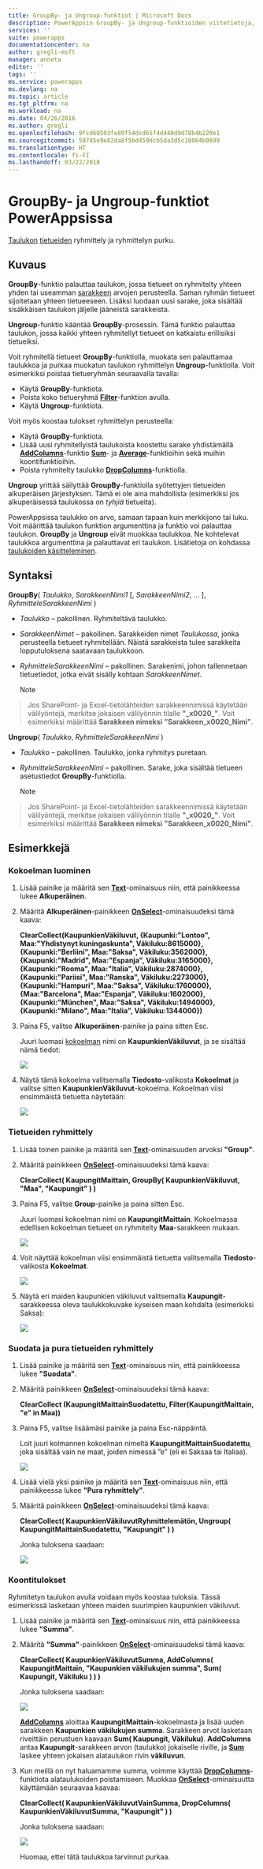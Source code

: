 ```yaml
---
title: GroupBy- ja Ungroup-funktiot | Microsoft Docs
description: PowerAppsin GroupBy- ja Ungroup-funktioiden viitetietoja, kuten syntaksi ja esimerkkejä
services: ''
suite: powerapps
documentationcenter: na
author: gregli-msft
manager: anneta
editor: ''
tags: ''
ms.service: powerapps
ms.devlang: na
ms.topic: article
ms.tgt_pltfrm: na
ms.workload: na
ms.date: 04/26/2016
ms.author: gregli
ms.openlocfilehash: 9fcd60593fe89f54dcd65f4d440d9d78b4b220e1
ms.sourcegitcommit: 59785e9e82da8f5bd459dcb5da3d5c18064b0899
ms.translationtype: HT
ms.contentlocale: fi-FI
ms.lasthandoff: 03/22/2018
---
```

# <a name="groupby-and-ungroup-functions-in-powerapps"></a>GroupBy- ja Ungroup-funktiot PowerAppsissa
[Taulukon](../working-with-tables.md) [tietueiden](../working-with-tables.md#records) ryhmittely ja ryhmittelyn purku.

## <a name="description"></a>Kuvaus
**GroupBy**-funktio palauttaa taulukon, jossa tietueet on ryhmitelty yhteen yhden tai useamman [sarakkeen](../working-with-tables.md#columns) arvojen perusteella. Saman ryhmän tietueet sijoitetaan yhteen tietueeseen. Lisäksi luodaan uusi sarake, joka sisältää sisäkkäisen taulukon jäljelle jääneistä sarakkeista.   

**Ungroup**-funktio kääntää **GroupBy**-prosessin. Tämä funktio palauttaa taulukon, jossa kaikki yhteen ryhmitellyt tietueet on katkaistu erillisiksi tietueiksi.

Voit ryhmitellä tietueet **GroupBy**-funktiolla, muokata sen palauttamaa taulukkoa ja purkaa muokatun taulukon ryhmittelyn **Ungroup**-funktiolla. Voit esimerkiksi poistaa tietueryhmän seuraavalla tavalla:

* Käytä **GroupBy**-funktiota.
* Poista koko tietueryhmä **[Filter](function-filter-lookup.md)**-funktion avulla.
* Käytä **Ungroup**-funktiota.  

Voit myös koostaa tulokset ryhmittelyn perusteella:

* Käytä **GroupBy**-funktiota.
* Lisää uusi ryhmitellyistä taulukoista koostettu sarake yhdistämällä **[AddColumns](function-table-shaping.md)**-funktio **[Sum](function-aggregates.md)**- ja **[Average](function-aggregates.md)**-funktioihin sekä muihin koontifunktioihin.
* Poista ryhmitelty taulukko **[DropColumns](function-table-shaping.md)**-funktiolla.

**Ungroup** yrittää säilyttää **GroupBy**-funktiolla syötettyjen tietueiden alkuperäisen järjestyksen.  Tämä ei ole aina mahdollista (esimerkiksi jos alkuperäisessä taulukossa on *tyhjiä* tietueita).

PowerAppsissa taulukko on arvo, samaan tapaan kuin merkkijono tai luku. Voit määrittää taulukon funktion argumenttina ja funktio voi palauttaa taulukon. **GroupBy** ja **Ungroup** eivät muokkaa taulukkoa. Ne kohtelevat taulukkoa argumenttina ja palauttavat eri taulukon. Lisätietoja on kohdassa [taulukoiden käsitteleminen](../working-with-tables.md).

## <a name="syntax"></a>Syntaksi
**GroupBy**( *Taulukko*, *SarakkeenNimi1* [, *SarakkeenNimi2*, ... ], *RyhmitteleSarakkeenNimi* )

* *Taulukko* – pakollinen. Ryhmiteltävä taulukko.
* *SarakkeenNimet* – pakollinen.  Sarakkeiden nimet *Taulukossa*, jonka perusteella tietueet ryhmitellään.  Näistä sarakkeista tulee sarakkeita lopputuloksena saatavaan taulukkoon.
* *RyhmitteleSarakkeenNimi* – pakollinen.  Sarakenimi, johon tallennetaan tietuetiedot, jotka eivät sisälly kohtaan *SarakkeenNimet*.
  
    > [!NOTE]
> Jos SharePoint- ja Excel-tietolähteiden sarakkeennimissä käytetään välilyöntejä, merkitse jokaisen välilyönnin tilalle **"\_x0020\_"**. Voit esimerkiksi määrittää **Sarakkeen nimeksi** **”Sarakkeen_x0020_Nimi”**.

**Ungroup**( *Taulukko*, *RyhmitteleSarakkeenNimi* )

* *Taulukko* – pakollinen. Taulukko, jonka ryhmitys puretaan.
* *RyhmitteleSarakkeenNimi* – pakollinen. Sarake, joka sisältää tietueen asetustiedot **GroupBy**-funktiolla.
  
    > [!NOTE]
> Jos SharePoint- ja Excel-tietolähteiden sarakkeennimissä käytetään välilyöntejä, merkitse jokaisen välilyönnin tilalle **"\_x0020\_"**. Voit esimerkiksi määrittää **Sarakkeen nimeksi** **”Sarakkeen_x0020_Nimi”**.

## <a name="examples"></a>Esimerkkejä
### <a name="create-a-collection"></a>Kokoelman luominen
1. Lisää painike ja määritä sen **[Text](../controls/properties-core.md)**-ominaisuus niin, että painikkeessa lukee **Alkuperäinen**.
2. Määritä **Alkuperäinen**-painikkeen **[OnSelect](../controls/properties-core.md)**-ominaisuudeksi tämä kaava:
   
    **ClearCollect(KaupunkienVäkiluvut, {Kaupunki:"Lontoo", Maa:"Yhdistynyt kuningaskunta", Väkiluku:8615000}, {Kaupunki:"Berliini", Maa:"Saksa", Väkiluku:3562000}, {Kaupunki:"Madrid", Maa:"Espanja", Väkiluku:3165000}, {Kaupunki:"Rooma", Maa:"Italia", Väkiluku:2874000}, {Kaupunki:"Pariisi", Maa:"Ranska", Väkiluku:2273000}, {Kaupunki:"Hampuri", Maa:"Saksa", Väkiluku:1760000}, {Maa:"Barcelona", Maa:"Espanja", Väkiluku:1602000}, {Kaupunki:"München", Maa:"Saksa", Väkiluku:1494000}, {Kaupunki:"Milano", Maa:"Italia", Väkiluku:1344000})**
3. Paina F5, valitse **Alkuperäinen**-painike ja paina sitten Esc.
   
    Juuri luomasi [kokoelman](../working-with-data-sources.md#collections) nimi on **KaupunkienVäkiluvut**, ja se sisältää nämä tiedot:
   
    ![](media/function-groupby/cities.png)
4. Näytä tämä kokoelma valitsemalla **Tiedosto**-valikosta **Kokoelmat** ja valitse sitten **KaupunkienVäkiluvut**-kokoelma.  Kokoelman viisi ensimmäistä tietuetta näytetään:
   
    ![](media/function-groupby/citypopulations-collection.png)

### <a name="group-records"></a>Tietueiden ryhmittely
1. Lisää toinen painike ja määritä sen **[Text](../controls/properties-core.md)**-ominaisuuden arvoksi **"Group"**.
2. Määritä painikkeen **[OnSelect](../controls/properties-core.md)**-ominaisuudeksi tämä kaava:
   
    **ClearCollect( KaupungitMaittain, GroupBy( KaupunkienVäkiluvut, "Maa", "Kaupungit" ) )**
3. Paina F5, valitse **Group**-painike ja paina sitten Esc.
   
    Juuri luomasi kokoelman nimi on **KaupungitMaittain**. Kokoelmassa edellisen kokoelman tietueet on ryhmitelty **Maa**-sarakkeen mukaan.
   
    ![](media/function-groupby/cities-grouped.png)
4. Voit näyttää kokoelman viisi ensimmäistä tietuetta valitsemalla **Tiedosto**-valikosta **Kokoelmat**.
   
    ![](media/function-groupby/citiesbycountry-collection.png)
5. Näytä eri maiden kaupunkien väkiluvut valitsemalla **Kaupungit**-sarakkeessa oleva taulukkokuvake kyseisen maan kohdalta (esimerkiksi Saksa):
   
    ![](media/function-groupby/population-germany.png)

### <a name="filter-and-ungroup-records"></a>Suodata ja pura tietueiden ryhmittely
1. Lisää painike ja määritä sen **[Text](../controls/properties-core.md)**-ominaisuus niin, että painikkeessa lukee **"Suodata"**.
2. Määritä painikkeen **[OnSelect](../controls/properties-core.md)**-ominaisuudeksi tämä kaava:
   
    **ClearCollect (KaupungitMaittainSuodatettu, Filter(KaupungitMaittain, "e" in Maa))**
3. Paina F5, valitse lisäämäsi painike ja paina Esc-näppäintä.
   
    Loit juuri kolmannen kokoelman nimeltä **KaupungitMaittainSuodatettu**, joka sisältää vain ne maat, joiden nimessä ”e” (eli ei Saksaa tai Italiaa).
   
    ![](media/function-groupby/cities-grouped-hase.png)
4. Lisää vielä yksi painike ja määritä sen **[Text](../controls/properties-core.md)**-ominaisuus niin, että painikkeessa lukee **"Pura ryhmittely"**.
5. Määritä painikkeen **[OnSelect](../controls/properties-core.md)**-ominaisuudeksi tämä kaava:
   
    **ClearCollect( KaupunkienVäkiluvutRyhmittelemätön, Ungroup( KaupungitMaittainSuodatettu, "Kaupungit" ) )**
   
    Jonka tuloksena saadaan:
   
    ![](media/function-groupby/cities-hase.png)

### <a name="aggregate-results"></a>Koontitulokset
Ryhmitetyn taulukon avulla voidaan myös koostaa tuloksia.  Tässä esimerkissä lasketaan yhteen maiden suurimpien kaupunkien väkiluvut.

1. Lisää painike ja määritä sen **[Text](../controls/properties-core.md)**-ominaisuus niin, että painikkeessa lukee **"Summa"**.
2. Määritä **"Summa"**-painikkeen **[OnSelect](../controls/properties-core.md)**-ominaisuudeksi tämä kaava:
   
    **ClearCollect( KaupunkienVäkiluvutSumma, AddColumns( KaupungitMaittain, "Kaupunkien väkilukujen summa", Sum( Kaupungit, Väkiluku ) ) )**
   
    Jonka tuloksena saadaan:
   
    ![](media/function-groupby/cities-sum.png)
   
    **[AddColumns](function-table-shaping.md)** aloittaa **KaupungitMaittain**-kokoelmasta ja lisää uuden sarakkeen **Kaupunkien väkilukujen summa**.  Sarakkeen arvot lasketaan riveittäin perustuen kaavaan **Sum( Kaupungit, Väkiluku)**.  **AddColumns** antaa **Kaupungit**-sarakkeen arvon (taulukko) jokaiselle riville, ja **[Sum](function-aggregates.md)** laskee yhteen jokaisen alataulukon rivin **väkiluvun**.
3. Kun meillä on nyt haluamamme summa, voimme käyttää **[DropColumns](function-table-shaping.md)**-funktiota alataulukoiden poistamiseen.  Muokkaa **[OnSelect](../controls/properties-core.md)**-ominaisuutta käyttämään seuraavaa kaavaa:
   
    **ClearCollect( KaupunkienVäkiluvutVainSumma, DropColumns( KaupunkienVäkiluvutSumma, "Kaupungit" ) )**
   
    Jonka tuloksena saadaan:
   
    ![](media/function-groupby/cities-sum-drop-cities.png)
   
    Huomaa, ettei tätä taulukkoa tarvinnut purkaa.

